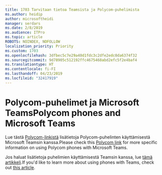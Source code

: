 ```yaml
---
title: 1703 Tarvitaan tietoa Teamsista ja Polycom-puhelimista
ms.author: heidip
author: microsoftheidi
manager: serdars
ms.date: 2/8/2019
ms.audience: ITPro
ms.topic: article
ROBOTS: NOINDEX, NOFOLLOW
localization_priority: Priority
ms.custom: 1703
ms.openlocfilehash: 3dfbec5c7e29a40d1fdc3c2dfe2edc0da6374f32
ms.sourcegitcommit: 9d78905c512192ffc4675468abd2efc5f2e4baf4
ms.translationtype: HT
ms.contentlocale: fi-FI
ms.lasthandoff: 04/23/2019
ms.locfileid: "32417919"
---
```

# <a name="polycom-phones-and-microsoft-teams"></a><span data-ttu-id="4d25c-102">Polycom-puhelimet ja Microsoft Teams</span><span class="sxs-lookup"><span data-stu-id="4d25c-102">Polycom phones and Microsoft Teams</span></span>

<span data-ttu-id="4d25c-103">Lue tästä [Polycom-linkistä](http://www.polycom.com/content/dam/polycom/common/documents/faqs/polycom-phones-and-microsoft-teams-faq-enus.pdf) lisätietoja Polycom-puhelinten käyttämisestä Microsoft Teamsin kanssa.</span><span class="sxs-lookup"><span data-stu-id="4d25c-103">Please check this [Polycom link](http://www.polycom.com/content/dam/polycom/common/documents/faqs/polycom-phones-and-microsoft-teams-faq-enus.pdf) for more specific information on using Polycom phones with Microsoft Teams.</span></span>

<span data-ttu-id="4d25c-104">Jos haluat lisätietoja puhelimien käyttämisestä Teamsin kanssa, lue [tämä artikkeli](https://docs.microsoft.com/fi-FI/microsoftteams/phones-for-teams).</span><span class="sxs-lookup"><span data-stu-id="4d25c-104">If you'd like to learn more about using phones with Teams, check out [this article](https://docs.microsoft.com/fi-FI/microsoftteams/phones-for-teams).</span></span>
